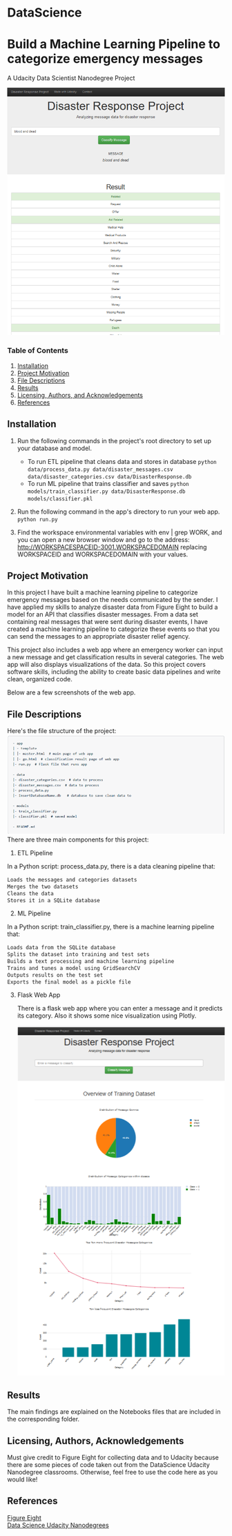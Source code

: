 # DataScience
# Build a Machine Learning Pipeline to categorize emergency messages
A Udacity Data Scientist Nanodegree Project

![Alt text](./img/Screenshot_Disasters.png?raw=true "Message Classifier")

### Table of Contents

1. [Installation](#installation)
2. [Project Motivation](#motivation)
3. [File Descriptions](#files)
4. [Results](#results)
5. [Licensing, Authors, and Acknowledgements](#licensing)
6. [References](#references)

## Installation <a name="installation"></a>
1. Run the following commands in the project's root directory to set up your database and model.

    - To run ETL pipeline that cleans data and stores in database
        `python data/process_data.py data/disaster_messages.csv data/disaster_categories.csv data/DisasterResponse.db`
    - To run ML pipeline that trains classifier and saves
        `python models/train_classifier.py data/DisasterResponse.db models/classifier.pkl`

2. Run the following command in the app's directory to run your web app.
    `python run.py`

3. Find the workspace environmental variables with env | grep WORK, and you can open a new browser window and go to the address: http://WORKSPACESPACEID-3001.WORKSPACEDOMAIN replacing WORKSPACEID and WORKSPACEDOMAIN with your values.

## Project Motivation<a name="motivation"></a>
In this project I have built a machine learning pipeline to categorize emergency messages based on the needs communicated by the sender.
I have applied my skills to analyze disaster data from Figure Eight to build a model for an API that classifies disaster messages.
From a data set containing real messages that were sent during disaster events, I have created a machine learning pipeline to categorize these events so that you can send the messages to an appropriate disaster relief agency.

This project also includes a web app where an emergency worker can input a new message and get classification results in several categories. The web app will also displays visualizations of the data. So this project covers software skills, including the ability to create basic data pipelines and write clean, organized code.

Below are a few screenshots of the web app.


## File Descriptions <a name="files"></a>
Here's the file structure of the project:
![Alt text](./img/tree_Disaster.png?raw=true "Structure Project")
There are three main components for this project:
1. ETL Pipeline

In a Python script: process_data.py, there is a data cleaning pipeline that:

    Loads the messages and categories datasets
    Merges the two datasets
    Cleans the data
    Stores it in a SQLite database

2. ML Pipeline

In a Python script: train_classifier.py, there is a machine learning pipeline that:

    Loads data from the SQLite database
    Splits the dataset into training and test sets
    Builds a text processing and machine learning pipeline
    Trains and tunes a model using GridSearchCV
    Outputs results on the test set
    Exports the final model as a pickle file

3. Flask Web App

    There is a flask web app where you can enter a message and it predicts its category. Also it shows some nice visualization using Plotly.

    ![Alt text](./img/Graph3.png?raw=true "Nice Visualizations")

## Results<a name="results"></a>
The main findings are explained on the Notebooks files that are included in the corresponding folder.

## Licensing, Authors, Acknowledgements<a name="licensing"></a>

Must give credit to Figure Eight for collecting data and to Udacity because there are some pieces of code taken out from the DataScience Udacity Nanodegree classrooms.
Otherwise, feel free to use the code here as you would like!

## References <a name="references"></a>
 [Figure Eight](https://www.figure-eight.com/) <br>
 [Data Science Udacity Nanodegrees](https://www.udacity.com/school-of-data-science) <br>
